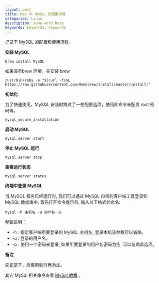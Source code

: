 ```yaml
---
layout: post
title: Mac 中 MySQL 的配置流程
categories: Linux
description: some word here
keywords: keyword1, keyword2
---
```


记录下 MySQL 的配置和使用流程。

**安装 MySQL**
```
brew install MySQL
```
如果没有brew 环境，先安装 brew
```
/usr/bin/ruby -e "$(curl -fsSL https://raw.githubusercontent.com/Homebrew/install/master/install)"
```

**初始化**

为了快速使用，MySQL 安装时跳过了一些配置选项，使用此命令来配置 root 密码等。
```
mysql_secure_installation
```

**启动 MySQL**
```
mysql.server start
```

**停止 MySQL 运行**
```
mysql.server stop
```

**查看运行状态** 
```
mysql.server status
```

**终端中登录 MySQL**

当 MySQL 服务已经运行时, 我们可以通过 MySQL 自带的客户端工具登录到 MySQL 数据库中, 首先打开命令提示符, 输入以下格式的命名:
```
mysql -h 主机名 -u 用户名 -p
```
参数说明：
- -h : 指定客户端所要登录的 MySQL 主机名, 登录本机该参数可以省略。
- -u : 登录的用户名。
- -p : 使用一个密码来登录, 如果所要登录的用户名密码为空, 可以忽略此选项。


**备注**

先记录下，后面用到时再添加。

其它 MySql 相关命令查看 [MySql 教程](https://www.runoob.com/mysql/mysql-tutorial.html) 。